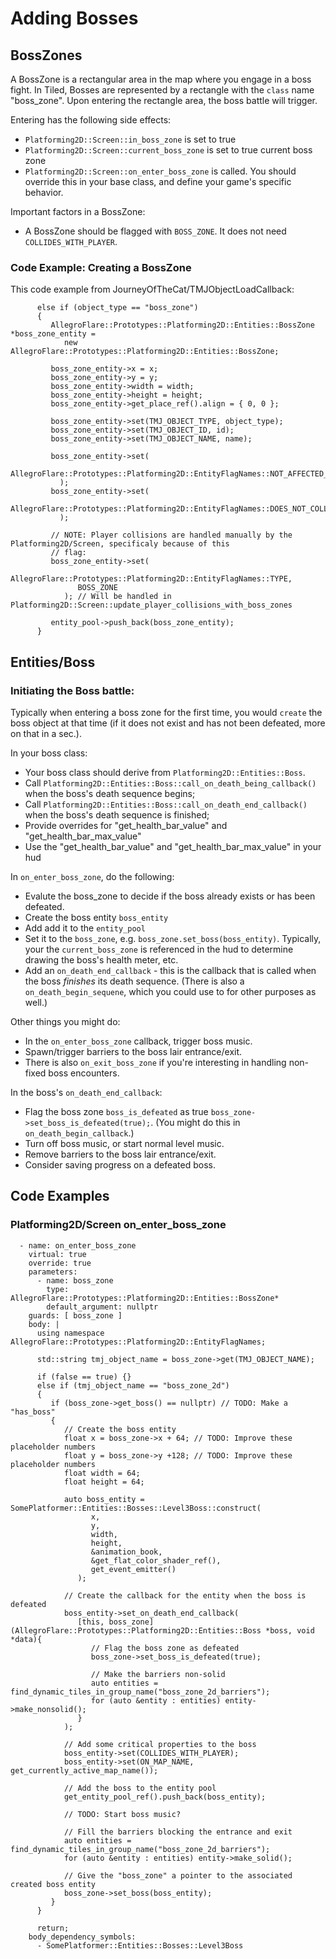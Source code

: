 # Adding Bosses


## BossZones

A BossZone is a rectangular area in the map where you engage in a boss fight.
In Tiled, Bosses are represented by a rectangle with the `class` name "boss_zone".
Upon entering the rectangle area, the boss battle will trigger.

Entering has the following side effects:
- `Platforming2D::Screen::in_boss_zone` is set to true
- `Platforming2D::Screen::current_boss_zone` is set to true current boss zone
- `Platforming2D::Screen::on_enter_boss_zone` is called. You should override
  this in your base class, and define your game's specific behavior.

Important factors in a BossZone:
- A BossZone should be flagged with `BOSS_ZONE`. It does not need
  `COLLIDES_WITH_PLAYER`.

### Code Example: Creating a BossZone

This code example from JourneyOfTheCat/TMJObjectLoadCallback:

```
      else if (object_type == "boss_zone")
      {
         AllegroFlare::Prototypes::Platforming2D::Entities::BossZone *boss_zone_entity =
            new AllegroFlare::Prototypes::Platforming2D::Entities::BossZone;

         boss_zone_entity->x = x;
         boss_zone_entity->y = y;
         boss_zone_entity->width = width;
         boss_zone_entity->height = height;
         boss_zone_entity->get_place_ref().align = { 0, 0 };

         boss_zone_entity->set(TMJ_OBJECT_TYPE, object_type);
         boss_zone_entity->set(TMJ_OBJECT_ID, id);
         boss_zone_entity->set(TMJ_OBJECT_NAME, name);

         boss_zone_entity->set(
             AllegroFlare::Prototypes::Platforming2D::EntityFlagNames::NOT_AFFECTED_BY_GRAVITY
           );
         boss_zone_entity->set(
             AllegroFlare::Prototypes::Platforming2D::EntityFlagNames::DOES_NOT_COLLIDE_WITH_WORLD
           );

         // NOTE: Player collisions are handled manually by the Platforming2D/Screen, specificaly because of this
         // flag:
         boss_zone_entity->set(
               AllegroFlare::Prototypes::Platforming2D::EntityFlagNames::TYPE,
               BOSS_ZONE
            ); // Will be handled in Platforming2D::Screen::update_player_collisions_with_boss_zones

         entity_pool->push_back(boss_zone_entity);
      }
```

## Entities/Boss

### Initiating the Boss battle:

Typically when entering a boss zone for the first time, you would `create` the
boss object at that time (if it does not exist and has not been defeated, more on
that in a sec.).

In your boss class:
  - Your boss class should derive from `Platforming2D::Entities::Boss`.
  - Call `Platforming2D::Entities::Boss::call_on_death_being_callback()` when the
    boss's death sequence begins;
  - Call `Platforming2D::Entities::Boss::call_on_death_end_callback()` when the
    boss's death sequence is finished;
  - Provide overrides for "get_health_bar_value" and "get_health_bar_max_value"
  - Use the "get_health_bar_value" and "get_health_bar_max_value" in your hud

In `on_enter_boss_zone`, do the following:
  - Evalute the boss_zone to decide if the boss already exists or has been
    defeated.
  - Create the boss entity `boss_entity`
  - Add add it to the `entity_pool`
  - Set it to the `boss_zone`, e.g. `boss_zone.set_boss(boss_entity)`.
    Typically, your the `current_boss_zone` is referenced in the hud to
    determine drawing the boss's health meter, etc.
  - Add an `on_death_end_callback` - this is the callback that is called when
    the boss *finishes* its death sequence.  (There is also a
    `on_death_begin_sequene`, which you could use to for other purposes as well.)

Other things you might do:
  - In the `on_enter_boss_zone` callback, trigger boss music.
  - Spawn/trigger barriers to the boss lair entrance/exit.
  - There is also `on_exit_boss_zone` if you're interesting in handling non-fixed boss encounters. 


In the boss's `on_death_end_callback`:
  - Flag the boss zone `boss_is_defeated` as true `boss_zone->set_boss_is_defeated(true);`.
    (You might do this in `on_death_begin_callback`.)
  - Turn off boss music, or start normal level music.
  - Remove barriers to the boss lair entrance/exit.
  - Consider saving progress on a defeated boss.


## Code Examples

### Platforming2D/Screen on_enter_boss_zone

```
  - name: on_enter_boss_zone
    virtual: true
    override: true
    parameters:
      - name: boss_zone
        type: AllegroFlare::Prototypes::Platforming2D::Entities::BossZone*
        default_argument: nullptr
    guards: [ boss_zone ]
    body: |
      using namespace AllegroFlare::Prototypes::Platforming2D::EntityFlagNames;

      std::string tmj_object_name = boss_zone->get(TMJ_OBJECT_NAME);

      if (false == true) {}
      else if (tmj_object_name == "boss_zone_2d")
      {
         if (boss_zone->get_boss() == nullptr) // TODO: Make a "has_boss"
         {
            // Create the boss entity
            float x = boss_zone->x + 64; // TODO: Improve these placeholder numbers
            float y = boss_zone->y +128; // TODO: Improve these placeholder numbers
            float width = 64;
            float height = 64;

            auto boss_entity = SomePlatformer::Entities::Bosses::Level3Boss::construct(
                  x,
                  y,
                  width,
                  height,
                  &animation_book,
                  &get_flat_color_shader_ref(),
                  get_event_emitter()
               );

            // Create the callback for the entity when the boss is defeated
            boss_entity->set_on_death_end_callback(
               [this, boss_zone](AllegroFlare::Prototypes::Platforming2D::Entities::Boss *boss, void *data){
                  // Flag the boss zone as defeated
                  boss_zone->set_boss_is_defeated(true);

                  // Make the barriers non-solid
                  auto entities = find_dynamic_tiles_in_group_name("boss_zone_2d_barriers");
                  for (auto &entity : entities) entity->make_nonsolid();
               }
            );

            // Add some critical properties to the boss
            boss_entity->set(COLLIDES_WITH_PLAYER);
            boss_entity->set(ON_MAP_NAME, get_currently_active_map_name());

            // Add the boss to the entity pool
            get_entity_pool_ref().push_back(boss_entity);

            // TODO: Start boss music?

            // Fill the barriers blocking the entrance and exit
            auto entities = find_dynamic_tiles_in_group_name("boss_zone_2d_barriers");
            for (auto &entity : entities) entity->make_solid();

            // Give the "boss_zone" a pointer to the associated created boss entity
            boss_zone->set_boss(boss_entity);
         }
      }

      return;
    body_dependency_symbols:
      - SomePlatformer::Entities::Bosses::Level3Boss
```
